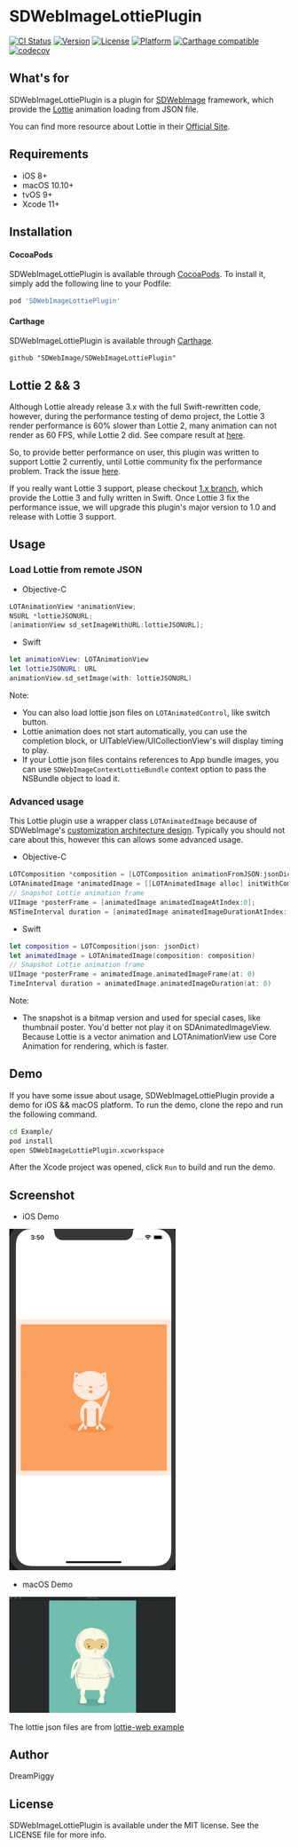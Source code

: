 # SDWebImageLottiePlugin

[![CI Status](https://img.shields.io/travis/SDWebImage/SDWebImageLottiePlugin.svg?style=flat)](https://travis-ci.org/SDWebImage/SDWebImageLottiePlugin)
[![Version](https://img.shields.io/cocoapods/v/SDWebImageLottiePlugin.svg?style=flat)](https://cocoapods.org/pods/SDWebImageLottiePlugin)
[![License](https://img.shields.io/cocoapods/l/SDWebImageLottiePlugin.svg?style=flat)](https://cocoapods.org/pods/SDWebImageLottiePlugin)
[![Platform](https://img.shields.io/cocoapods/p/SDWebImageLottiePlugin.svg?style=flat)](https://cocoapods.org/pods/SDWebImageLottiePlugin)
[![Carthage compatible](https://img.shields.io/badge/Carthage-compatible-brightgreen.svg?style=flat)](https://github.com/SDWebImage/SDWebImageLottiePlugin)
[![codecov](https://codecov.io/gh/SDWebImage/SDWebImageLottiePlugin/branch/master/graph/badge.svg)](https://codecov.io/gh/SDWebImage/SDWebImageLottiePlugin)

## What's for
SDWebImageLottiePlugin is a plugin for [SDWebImage](https://github.com/rs/SDWebImage/) framework, which provide the [Lottie](https://github.com/airbnb/lottie-ios) animation loading from JSON file.

You can find more resource about Lottie in their [Official Site](https://airbnb.design/lottie/).

## Requirements

+ iOS 8+
+ macOS 10.10+
+ tvOS 9+
+ Xcode 11+

## Installation

#### CocoaPods

SDWebImageLottiePlugin is available through [CocoaPods](https://cocoapods.org). To install
it, simply add the following line to your Podfile:

```ruby
pod 'SDWebImageLottiePlugin'
```

#### Carthage

SDWebImageLottiePlugin is available through [Carthage](https://github.com/Carthage/Carthage).

```
github "SDWebImage/SDWebImageLottiePlugin"
```

## Lottie 2 && 3

Although Lottie already release 3.x with the full Swift-rewritten code, however, during the performance testing of demo project, the Lottie 3 render performance is 60% slower than Lottie 2, many animation can not render as 60 FPS, while Lottie 2 did. See compare result at [here](https://github.com/SDWebImage/SDWebImageLottiePlugin/issues/1).

So, to provide better performance on user, this plugin was written to support Lottie 2 currently, until Lottie community fix the performance problem. Track the issue [here](https://github.com/airbnb/lottie-ios/issues/895).

If you really want Lottie 3 support, please checkout [1.x branch](https://github.com/SDWebImage/SDWebImageLottiePlugin/tree/1.x), which provide the Lottie 3 and fully written in Swift. Once Lottie 3 fix the performance issue, we will upgrade this plugin's major version to 1.0 and release with Lottie 3 support.

## Usage

### Load Lottie from remote JSON

+ Objective-C

```objective-c
LOTAnimationView *animationView;
NSURL *lottieJSONURL;
[animationView sd_setImageWithURL:lottieJSONURL];
```

+ Swift

```swift
let animationView: LOTAnimationView
let lottieJSONURL: URL
animationView.sd_setImage(with: lottieJSONURL)
```

Note:
+ You can also load lottie json files on `LOTAnimatedControl`, like switch button.
+ Lottie animation does not start automatically, you can use the completion block, or UITableView/UICollectionView's will display timing to play.
+ If your Lottie json files contains references to App bundle images, you can use `SDWebImageContextLottieBundle` context option to pass the NSBundle object to load it.

### Advanced usage

This Lottie plugin use a wrapper class `LOTAnimatedImage` because of SDWebImage's [customization architecture design](https://github.com/SDWebImage/SDWebImage/wiki/Advanced-Usage#customization). Typically you should not care about this, however this can allows some advanced usage.

+ Objective-C

```objective-c
LOTComposition *composition = [LOTComposition animationFromJSON:jsonDict];
LOTAnimatedImage *animatedImage = [[LOTAnimatedImage alloc] initWithComposition:composition];
// Snapshot Lottie animation frame
UIImage *posterFrame = [animatedImage animatedImageAtIndex:0];
NSTimeInterval duration = [animatedImage animatedImageDurationAtIndex: 0];
```

+ Swift

```swift
let composition = LOTComposition(json: jsonDict)
let animatedImage = LOTAnimatedImage(composition: composition)
// Snapshot Lottie animation frame
UIImage *posterFrame = animatedImage.animatedImageFrame(at: 0)
TimeInterval duration = animatedImage.animatedImageDuration(at: 0)
```

Note:
+ The snapshot is a bitmap version and used for special cases, like thumbnail poster. You'd better not play it on SDAnimatedImageView. Because Lottie is a vector animation and LOTAnimationView use Core Animation for rendering, which is faster.

## Demo

If you have some issue about usage, SDWebImageLottiePlugin provide a demo for iOS && macOS platform. To run the demo, clone the repo and run the following command.

```bash
cd Example/
pod install
open SDWebImageLottiePlugin.xcworkspace
```

After the Xcode project was opened, click `Run` to build and run the demo.

## Screenshot

+ iOS Demo

<img src="https://raw.githubusercontent.com/SDWebImage/SDWebImageLottiePlugin/master/Example/Screenshot/LottieDemo.gif" width="300" />

+ macOS Demo

<img src="https://raw.githubusercontent.com/SDWebImage/SDWebImageLottiePlugin/master/Example/Screenshot/LottieDemo-macOS.gif" width="300" />

The lottie json files are from [lottie-web example](https://github.com/airbnb/lottie-web)

## Author

DreamPiggy

## License

SDWebImageLottiePlugin is available under the MIT license. See the LICENSE file for more info.
